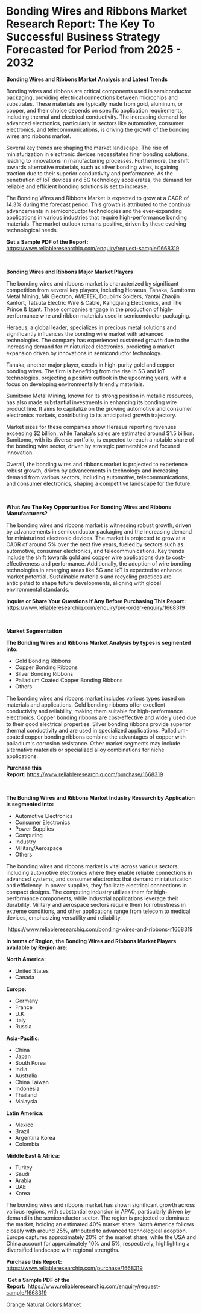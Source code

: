 <p><h1>Bonding Wires and Ribbons Market Research Report: The Key To Successful Business Strategy Forecasted for Period from 2025 - 2032</h1></p><p><strong>Bonding Wires and Ribbons Market Analysis and Latest Trends</strong></p>
<p><p>Bonding wires and ribbons are critical components used in semiconductor packaging, providing electrical connections between microchips and substrates. These materials are typically made from gold, aluminum, or copper, and their choice depends on specific application requirements, including thermal and electrical conductivity. The increasing demand for advanced electronics, particularly in sectors like automotive, consumer electronics, and telecommunications, is driving the growth of the bonding wires and ribbons market.</p><p>Several key trends are shaping the market landscape. The rise of miniaturization in electronic devices necessitates finer bonding solutions, leading to innovations in manufacturing processes. Furthermore, the shift towards alternative materials, such as silver bonding wires, is gaining traction due to their superior conductivity and performance. As the penetration of IoT devices and 5G technology accelerates, the demand for reliable and efficient bonding solutions is set to increase.</p><p>The Bonding Wires and Ribbons Market is expected to grow at a CAGR of 14.3% during the forecast period. This growth is attributed to the continual advancements in semiconductor technologies and the ever-expanding applications in various industries that require high-performance bonding materials. The market outlook remains positive, driven by these evolving technological needs.</p></p>
<p><strong>Get a Sample PDF of the Report:&nbsp;</strong> <a href="https://www.reliableresearchiq.com/enquiry/request-sample/1668319?utm_campaign=2212&utm_medium=2&utm_source=Github&utm_content=ia&utm_term=08032025&utm_id=bonding-wires-and-ribbons">https://www.reliableresearchiq.com/enquiry/request-sample/1668319</a></p>
<p>&nbsp;</p>
<p><strong>Bonding Wires and Ribbons Major Market Players</strong></p>
<p><p>The bonding wires and ribbons market is characterized by significant competition from several key players, including Heraeus, Tanaka, Sumitomo Metal Mining, MK Electron, AMETEK, Doublink Solders, Yantai Zhaojin Kanfort, Tatsuta Electric Wire & Cable, Kangqiang Electronics, and The Prince & Izant. These companies engage in the production of high-performance wire and ribbon materials used in semiconductor packaging.</p><p>Heraeus, a global leader, specializes in precious metal solutions and significantly influences the bonding wire market with advanced technologies. The company has experienced sustained growth due to the increasing demand for miniaturized electronics, predicting a market expansion driven by innovations in semiconductor technology.</p><p>Tanaka, another major player, excels in high-purity gold and copper bonding wires. The firm is benefiting from the rise in 5G and IoT technologies, projecting a positive outlook in the upcoming years, with a focus on developing environmentally friendly materials.</p><p>Sumitomo Metal Mining, known for its strong position in metallic resources, has also made substantial investments in enhancing its bonding wire product line. It aims to capitalize on the growing automotive and consumer electronics markets, contributing to its anticipated growth trajectory.</p><p>Market sizes for these companies show Heraeus reporting revenues exceeding $2 billion, while Tanaka's sales are estimated around $1.5 billion. Sumitomo, with its diverse portfolio, is expected to reach a notable share of the bonding wire sector, driven by strategic partnerships and focused innovation.</p><p>Overall, the bonding wires and ribbons market is projected to experience robust growth, driven by advancements in technology and increasing demand from various sectors, including automotive, telecommunications, and consumer electronics, shaping a competitive landscape for the future.</p></p>
<p>&nbsp;</p>
<p><strong>What Are The Key Opportunities For Bonding Wires and Ribbons Manufacturers?</strong></p>
<p><p>The bonding wires and ribbons market is witnessing robust growth, driven by advancements in semiconductor packaging and the increasing demand for miniaturized electronic devices. The market is projected to grow at a CAGR of around 5% over the next five years, fueled by sectors such as automotive, consumer electronics, and telecommunications. Key trends include the shift towards gold and copper wire applications due to cost-effectiveness and performance. Additionally, the adoption of wire bonding technologies in emerging areas like 5G and IoT is expected to enhance market potential. Sustainable materials and recycling practices are anticipated to shape future developments, aligning with global environmental standards.</p></p>
<p><strong>Inquire or Share Your Questions If Any Before Purchasing This Report:</strong> <a href="https://www.reliableresearchiq.com/enquiry/pre-order-enquiry/1668319?utm_campaign=2212&utm_medium=2&utm_source=Github&utm_content=ia&utm_term=08032025&utm_id=bonding-wires-and-ribbons">https://www.reliableresearchiq.com/enquiry/pre-order-enquiry/1668319</a></p>
<p>&nbsp;</p>
<p><strong>Market Segmentation</strong></p>
<p><strong>The Bonding Wires and Ribbons Market Analysis by types is segmented into:</strong></p>
<p><ul><li>Gold Bonding Ribbons</li><li>Copper Bonding Ribbons</li><li>Silver Bonding Ribbons</li><li>Palladium Coated Copper Bonding Ribbons</li><li>Others</li></ul></p>
<p><p>The bonding wires and ribbons market includes various types based on materials and applications. Gold bonding ribbons offer excellent conductivity and reliability, making them suitable for high-performance electronics. Copper bonding ribbons are cost-effective and widely used due to their good electrical properties. Silver bonding ribbons provide superior thermal conductivity and are used in specialized applications. Palladium-coated copper bonding ribbons combine the advantages of copper with palladium's corrosion resistance. Other market segments may include alternative materials or specialized alloy combinations for niche applications.</p></p>
<p><strong>Purchase this Report:&nbsp;</strong><a href="https://www.reliableresearchiq.com/purchase/1668319?utm_campaign=2212&utm_medium=2&utm_source=Github&utm_content=ia&utm_term=08032025&utm_id=bonding-wires-and-ribbons">https://www.reliableresearchiq.com/purchase/1668319</a></p>
<p>&nbsp;</p>
<p><strong>The Bonding Wires and Ribbons Market Industry Research by Application is segmented into:</strong></p>
<p><ul><li>Automotive Electronics</li><li>Consumer Electronics</li><li>Power Supplies</li><li>Computing</li><li>Industry</li><li>Military/Aerospace</li><li>Others</li></ul></p>
<p><p>The bonding wires and ribbons market is vital across various sectors, including automotive electronics where they enable reliable connections in advanced systems, and consumer electronics that demand miniaturization and efficiency. In power supplies, they facilitate electrical connections in compact designs. The computing industry utilizes them for high-performance components, while industrial applications leverage their durability. Military and aerospace sectors require them for robustness in extreme conditions, and other applications range from telecom to medical devices, emphasizing versatility and reliability.</p></p>
<p><a href="https://www.reliableresearchiq.com/bonding-wires-and-ribbons-r1668319?utm_campaign=2212&utm_medium=2&utm_source=Github&utm_content=ia&utm_term=08032025&utm_id=bonding-wires-and-ribbons">&nbsp;https://www.reliableresearchiq.com/bonding-wires-and-ribbons-r1668319</a></p>
<p><strong>In terms of Region, the Bonding Wires and Ribbons Market Players available by Region are:</strong></p>
<p>
    <p> <strong> North America: </strong>
        <ul>
            <li>United States</li>
            <li>Canada</li>
        </ul>
        </p> 
    <p> <strong> Europe: </strong>
        <ul>
            <li>Germany</li>
            <li>France</li>
            <li>U.K.</li>
            <li>Italy</li>
            <li>Russia</li>
        </ul>
        </p> 
    <p> <strong> Asia-Pacific: </strong>
        <ul>
            <li>China</li>
            <li>Japan</li>
            <li>South Korea</li>
            <li>India</li>
            <li>Australia</li>
            <li>China Taiwan</li>
            <li>Indonesia</li>
            <li>Thailand</li>
            <li>Malaysia</li>
        </ul>
        </p> 
    <p> <strong> Latin America: </strong>
        <ul>
            <li>Mexico</li>
            <li>Brazil</li>
            <li>Argentina Korea</li>
            <li>Colombia</li>
        </ul>
        </p> 
    <p> <strong> Middle East & Africa: </strong>
        <ul>
            <li>Turkey</li>
            <li>Saudi</li>
            <li>Arabia</li>
            <li>UAE</li>
            <li>Korea</li>
        </ul>
    </p>
    </p>
<p><p>The bonding wires and ribbons market has shown significant growth across various regions, with substantial expansion in APAC, particularly driven by demand in the semiconductor sector. The region is projected to dominate the market, holding an estimated 40% market share. North America follows closely with around 25%, attributed to advanced technological adoption. Europe captures approximately 20% of the market share, while the USA and China account for approximately 10% and 5%, respectively, highlighting a diversified landscape with regional strengths.</p></p>
<p><strong>Purchase this Report: </strong><a href="https://www.reliableresearchiq.com/purchase/1668319?utm_campaign=2212&utm_medium=2&utm_source=Github&utm_content=ia&utm_term=08032025&utm_id=bonding-wires-and-ribbons">https://www.reliableresearchiq.com/purchase/1668319</a></p>
<p>&nbsp;<strong>Get a Sample PDF of the Report:&nbsp;&nbsp;</strong><a href="https://www.reliableresearchiq.com/enquiry/request-sample/1668319?utm_campaign=2212&utm_medium=2&utm_source=Github&utm_content=ia&utm_term=08032025&utm_id=bonding-wires-and-ribbons">https://www.reliableresearchiq.com/enquiry/request-sample/1668319</a></p>
<p><strong></strong></p>
<p><p><a href="https://github.com/AshrafKhan865/Market-Research-Report-List-1/blob/main/orange-natural-colors-market.md?utm_campaign=2212&utm_medium=2&utm_source=Github&utm_content=ia&utm_term=08032025&utm_id=bonding-wires-and-ribbons">Orange Natural Colors Market</a></p></p>